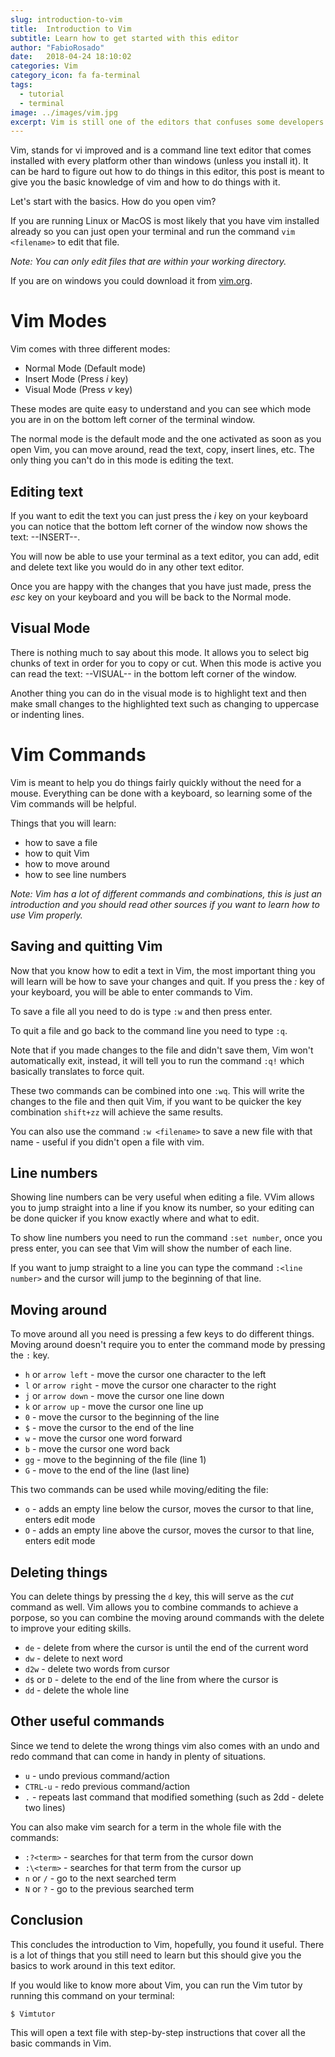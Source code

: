 ```yaml
---
slug: introduction-to-vim
title:  Introduction to Vim
subtitle: Learn how to get started with this editor  
author: "FabioRosado"
date:   2018-04-24 18:10:02
categories: Vim
category_icon: fa fa-terminal 
tags:
  - tutorial
  - terminal
image: ../images/vim.jpg
excerpt: Vim is still one of the editors that confuses some developers. This introduction will keep you up to speed with this powerful editor.
---
```


Vim, stands for vi improved and is a command line text editor that comes installed with every platform other than windows (unless you install it). It can be hard to figure out how to do things in this editor, this post is meant to give you the basic knowledge of vim and how to do things with it.

Let's start with the basics. How do you open vim?

If you are running Linux or MacOS is most likely that you have vim installed already so you can just open your terminal and run the command `vim <filename>` to edit that file. 

_Note: You can only edit files that are within your working directory._

If you are on windows you could download it from [vim.org](https://www.vim.org/download.php).

# Vim Modes

Vim comes with three different modes:

- Normal Mode (Default mode)
- Insert Mode (Press _i_ key)
- Visual Mode (Press _v_ key)

These modes are quite easy to understand and you can see which mode you are in on the bottom left corner of the terminal window.

The normal mode is the default mode and the one activated as soon as you open Vim, you can move around, read the text, copy, insert lines, etc. The only thing you can't do in this mode is editing the text.

## Editing text

If you want to edit the text you can just press the _i_ key on your keyboard you can notice that the bottom left corner of the window now shows the text: --INSERT--.

You will now be able to use your terminal as a text editor, you can add, edit and delete text like you would do in any other text editor.

Once you are happy with the changes that you have just made, press the _esc_ key on your keyboard and you will be back to the Normal mode.

## Visual Mode

There is nothing much to say about this mode. It allows you to select big chunks of text in order for you to copy or cut. When this mode is active you can read the text: --VISUAL-- in the bottom left corner of the window.

Another thing you can do in the visual mode is to highlight text and then make small changes to the highlighted text such as changing to uppercase or indenting lines.

# Vim Commands

Vim is meant to help you do things fairly quickly without the need for a mouse. Everything can be done with a keyboard, so learning some of the Vim commands will be helpful.

Things that you will learn:

- how to save a file
- how to quit Vim
- how to move around
- how to see line numbers

_Note: Vim has a lot of different commands and combinations, this is just an introduction and you should read other sources if you want to learn how to use Vim properly._

## Saving and quitting Vim

Now that you know how to edit a text in Vim, the most important thing you will learn will be how to save your changes and quit. If you press the _:_ key of your keyboard, you will be able to enter commands to Vim.

To save a file all you need to do is type `:w` and then press enter.

To quit a file and go back to the command line you need to type `:q`.

Note that if you made changes to the file and didn't save them, Vim won't automatically exit, instead, it will tell you to run the command `:q!` which basically translates to force quit.

These two commands can be combined into one `:wq`. This will write the changes to the file and then quit Vim, if you want to be quicker the key combination `shift+zz` will achieve the same results.

You can also use the command `:w <filename>` to save a new file with that name - useful if you didn't open a file with vim.

## Line numbers

Showing line numbers can be very useful when editing a file. VVim allows you to jump straight into a line if you know its number, so your editing can be done quicker if you know exactly where and what to edit.

To show line numbers you need to run the command `:set number`, once you press enter, you can see that Vim will show the number of each line.

If you want to jump straight to a line you can type the command `:<line number>` and the cursor will jump to the beginning of that line.

## Moving around

To move around all you need is pressing a few keys to do different things. Moving around doesn't require you to enter the command mode by pressing the `:` key.

- `h` or `arrow left` - move the cursor one character to the left
- `l` or `arrow right` - move the cursor one character to the right
- `j` or `arrow down` - move the cursor one line down
- `k` or `arrow up` - move the cursor one line up
- `0` - move the cursor to the beginning of the line
- `$` - move the cursor to the end of the line
- `w` - move the cursor one word forward
- `b` - move the cursor one word back
- `gg` - move to the beginning of the file (line 1)
- `G` - move to the end of the line (last line)

This two commands can be used while moving/editing the file:

- `o` - adds an empty line below the cursor, moves the cursor to that line, enters edit mode
- `O` - adds an empty line above the cursor, moves the cursor to that line, enters edit mode

## Deleting things

You can delete things by pressing the `d` key, this will serve as the _cut_ command as well. Vim allows you to combine commands to achieve a porpose, so you can combine the moving around commands with the delete to improve your editing skills.

- `de` - delete from where the cursor is until the end of the current word
- `dw` - delete to next word
- `d2w` - delete two words from cursor
- `d$` or `D` - delete to the end of the line from where the cursor is
- `dd` - delete the whole line

## Other useful commands

Since we tend to delete the wrong things vim also comes with an undo and redo command that can come in handy in plenty of situations.

- `u` - undo previous command/action
- `CTRL-u` - redo previous command/action
- `.` - repeats last command that modified something (such as 2dd - delete two lines)

You can also make vim search for a term in the whole file with the commands:

- `:?<term>` - searches for that term from the cursor down
- `:\<term>` - searches for that term from the cursor up
- `n` or `/` - go to the next searched term
- `N` or `?` - go to the previous searched term

## Conclusion

This concludes the introduction to Vim, hopefully, you found it useful. There is a lot of things that you still need to learn but this should give you the basics to work around in this text editor.

If you would like to know more about Vim, you can run the Vim tutor by running this command on your terminal:

`$ Vimtutor`

This will open a text file with step-by-step instructions that cover all the basic commands in Vim.